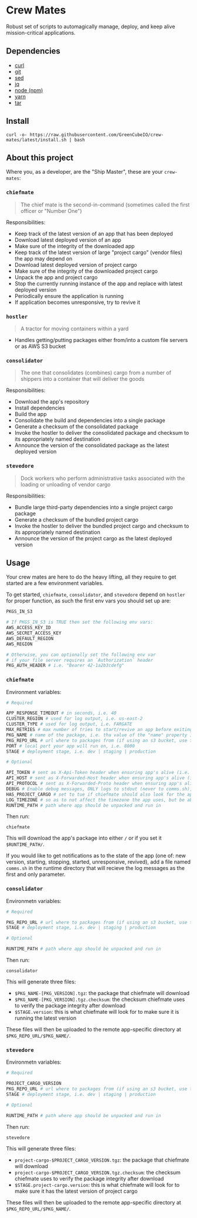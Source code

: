 # Crew Mates

Robust set of scripts to automagically manage, deploy, and keep alive mission-critical applications.

## Dependencies

- [curl](https://github.com/curl/curl)
- [git](https://github.com/git/git)
- [sed](https://github.com/mirror/sed)
- [jq](https://github.com/stedolan/jq)
- [node (npm)](https://github.com/nodejs/node)
- [yarn](https://github.com/yarnpkg/yarn)
- [tar](https://github.com/Distrotech/tar)

## Install

```
curl -o- https://raw.githubusercontent.com/GreenCubeIO/crew-mates/latest/install.sh | bash
```

## About this project

Where you, as a developer, are the "Ship Master", these are your `crew-mates`:

### `chiefmate`

> The chief mate is the second-in-command (sometimes called the first officer or "Number One")

Responsibilities:

- Keep track of the latest version of an app that has been deployed
- Download latest deployed version of an app
- Make sure of the integrity of the downloaded app
- Keep track of the latest version of large "project cargo" (vendor files) the app may depend on
- Download latest deployed version of project cargo
- Make sure of the integrity of the downloaded project cargo
- Unpack the app and project cargo
- Stop the currently running instance of the app and replace with latest deployed version
- Periodically ensure the application is running
- If application becomes unresponsive, try to revive it

### `hostler`

> A tractor for moving containers within a yard

- Handles getting/putting packages either from/into a custom file servers or as AWS S3 bucket

### `consolidator`

> The one that consolidates (combines) cargo from a number of shippers into a container that will deliver the goods

Responsibilities:

- Download the app's repository
- Install dependencies
- Build the app
- Consolidate the build and dependencies into a single package
- Generate a checksum of the consolidated package
- Invoke the hostler to deliver the consolidated package and checksum to its appropriately named destination
- Announce the version of the consolidated package as the latest deployed version

### `stevedore`

> Dock workers who perform administrative tasks associated with the loading or unloading of vendor cargo

Responsibilities:

- Bundle large third-party dependencies into a single project cargo package
- Generate a checksum of the bundled project cargo
- Invoke the hostler to deliver the bundled project cargo and checksum to its appropriately named destination
- Announce the version of the project cargo as the latest deployed version

## Usage

Your crew mates are here to do the heavy lifting, all they require to get started are a few environment variables.

To get started, `chiefmate`, `consolidator`, and `stevedore` depend on `hostler` for proper function,
as such the first env vars you should set up are:

```sh
PKGS_IN_S3

# If PKGS_IN_S3 is TRUE then set the following env vars:
AWS_ACCESS_KEY_ID
AWS_SECRET_ACCESS_KEY
AWS_DEFAULT_REGION
AWS_REGION

# Otherwise, you can optionally set the following env var
# if your file server requires an `Authorization` header
PKG_AUTH_HEADER # i.e. "Bearer 42-1a2b3cdefg"
```

### `chiefmate`

Environment variables:

```sh
# Required

APP_RESPONSE_TIMEOUT # in seconds, i.e. 40
CLUSTER_REGION # used for log output, i.e. us-east-2
CLUSTER_TYPE # used for log output, i.e. FARGATE
MAX_RETRIES # max number of tries to start/revive an app before exiting with non-zero code
PKG_NAME # name of the package, i.e. tha value of the "name" property in package.json
PKG_REPO_URL # url where to packages from (if using an s3 bucket, use the https version of the url)
PORT # local port your app will run on, i.e. 8000
STAGE # deployment stage, i.e. dev | staging | production

# Optional

API_TOKEN # sent as X-Api-Token header when ensuring app's alive (i.e. useful if app set to only respond to CloudFront)
API_HOST # sent as X-Forwarded-Host header when ensuring app's alive (i.e. useful if app set to only respond to CloudFront)
API_PROTOCOL # sent as X-Forwarded-Proto header when ensuring app's alive (i.e. useful if app set to only respond to CloudFront)
DEBUG # Enable debug messages, ONLY logs to stdout (never to comms.sh), defaults to false
HAS_PROJECT_CARGO # set to tue if chiefmate should also look for the app's third party dependency bundle
LOG_TIMEZONE # so as to not affect the timezone the app uses, but be able to accurately read logs and notifications
RUNTIME_PATH # path where app should be unpacked and run in
```

Then run:

```
chiefmate
```

This will download the app's package into either `/` or if you set it `$RUNTIME_PATH/`.

If you would like to get notifications as to the state of the app (one of: new version, starting,
stopping, started, unresponsive, revived), add a file named `comms.sh` in the runtime directory that
will recieve the log messages as the first and only parameter.

### `consolidator`

Environmetn variables:

```sh
# Required

PKG_REPO_URL # url where to packages from (if using an s3 bucket, use the https version of the url)
STAGE # deployment stage, i.e. dev | staging | production

# Optional

RUNTIME_PATH # path where app should be unpacked and run in
```

Then run:

```
consolidator
```

This will generate three files:

- `$PKG_NAME-[PKG_VERSION].tgz`: the package that chiefmate will download
- `$PKG_NAME-[PKG_VERSION].tgz.checksum`: the checksum chiefmate uses to verify the package integrity after download
- `$STAGE.version`: this is what chiefmate will look for to make sure it is running the latest version

These files will then be uploaded to the remote app-specific directory at `$PKG_REPO_URL/$PKG_NAME/`.

### `stevedore`

Environmetn variables:

```sh
# Required

PROJECT_CARGO_VERSION
PKG_REPO_URL # url where to packages from (if using an s3 bucket, use the https version of the url)
STAGE # deployment stage, i.e. dev | staging | production

# Optional

RUNTIME_PATH # path where app should be unpacked and run in
```

Then run:

```
stevedore
```

This will generate three files:

- `project-cargo-$PROJECT_CARGO_VERSION.tgz`: the package that chiefmate will download
- `project-cargo-$PROJECT_CARGO_VERSION.tgz.checksum`: the checksum chiefmate uses to verify the package integrity after download
- `$STAGE.project-cargo.version`: this is what chiefmate will look for to make sure it has the latest version of project cargo

These files will then be uploaded to the remote app-specific directory at `$PKG_REPO_URL/$PKG_NAME/`.

